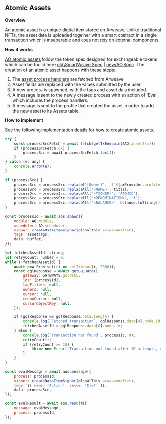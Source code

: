 ## Atomic Assets

**Overview**

An atomic asset is a unique digital item stored on Arweave. Unlike traditional NFTs, the asset data is uploaded together with a smart contract in a single transaction which is inseparable and does not rely on external components.

**How it works**

[AO atomic assets](https://github.com/permaweb/ao-atomic-asset/blob/main/atomic-asset.lua) follow the token spec designed for exchangeable tokens which can be found here [old\SmartWeave Spec](https://atomic-assets.arweave.dev/#:~:text=An%20atomic%20asset%20is%20a,using%20just%20this%20one%20identifier.) | [new/AO Spec](https://github.com/permaweb/ao-atomic-asset?tab=readme-ov-file). The creation of an atomic asset happens with these steps:

1. The [asset process handlers](https://arweave.net/y9VgAlhHThl-ZiXvzkDzwC5DEjfPegD6VAotpP3WRbs) are fetched from Arweave.
2. Asset fields are replaced with the values submitted by the user.
3. A new process is spawned, with the tags and asset data included.
4. A message is sent to the newly created process with an action of 'Eval', which includes the process handlers.
5. A message is sent to the profile that created the asset in order to add the new asset to its Assets table.

**How to implement**

See the following implementation details for how to create atomic assets.

```js
try {
	const processSrcFetch = await fetch(getTxEndpoint(AO.assetSrc));
	if (processSrcFetch.ok) {
		processSrc = await processSrcFetch.text();
	}
} catch (e: any) {
	console.error(e);
}

if (processSrc) {
	processSrc = processSrc.replace('[Owner]', `['${arProvider.profile.id}']`);
	processSrc = processSrc.replaceAll('<NAME>', title);
	processSrc = processSrc.replaceAll('<TICKER>', 'ATOMIC');
	processSrc = processSrc.replaceAll('<DENOMINATION>', '1');
	processSrc = processSrc.replaceAll('<BALANCE>', balance.toString());
}

const processId = await aos.spawn({
	module: AO.module,
	scheduler: AO.scheduler,
	signer: createDataItemSigner(globalThis.arweaveWallet),
	tags: assetTags,
	data: buffer,
});

let fetchedAssetId: string;
let retryCount: number = 0;
while (!fetchedAssetId) {
	await new Promise((r) => setTimeout(r, 2000));
	const gqlResponse = await getGQLData({
		gateway: GATEWAYS.goldsky,
		ids: [processId],
		tagFilters: null,
		owners: null,
		cursor: null,
		reduxCursor: null,
		cursorObjectKey: null,
	});

	if (gqlResponse && gqlResponse.data.length) {
		console.log(`Fetched transaction`, gqlResponse.data[0].node.id, 0);
		fetchedAssetId = gqlResponse.data[0].node.id;
	} else {
		console.log(`Transaction not found`, processId, 0);
		retryCount++;
		if (retryCount >= 10) {
			throw new Error(`Transaction not found after 10 attempts, contract deployment retries failed`);
		}
	}
}

const evalMessage = await aos.message({
	process: processId,
	signer: createDataItemSigner(globalThis.arweaveWallet),
	tags: [{ name: 'Action', value: 'Eval' }],
	data: processSrc,
});

const evalResult = await aos.result({
	message: evalMessage,
	process: processId,
});
```

